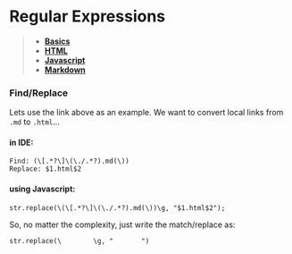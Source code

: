 # Regular Expressions           
           
> * **[Basics](./Basics.md)**           
> * **[HTML](./HTML.md)**           
> * **[Javascript](./Javascript.md)**           
> * **[Markdown](./Markdown.md)**           
           
### Find/Replace           
Lets use the link above as an example. We want to convert local links from `.md` to `.html`...           
#### in IDE:           
```           
Find: (\[.*?\]\(\./.*?).md(\))           
Replace: $1.html$2           
```           
#### using Javascript:           
```           
str.replace(\(\[.*?\]\(\./.*?).md(\))\g, "$1.html$2");           
```           
So, no matter the complexity, just write the match/replace as:           
```           
str.replace(\        \g, "       ")           
```           
 